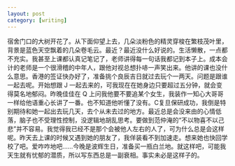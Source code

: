 ```yaml
---
layout: post
category: [writing]
---
```


宿舍门口的大树开花了。从下面仰望上去，几朵淡粉色的精灵穿梭在繁枝茂叶里，背景是蓝色天空飘着的几朵卷毛云。最近？最近没什么好说的。生活懒散，一点都不充实。我甚至上课都认真记笔记了，老师讲得每一句话我都记到本子上。成本会计的老师是一个很滑稽的中年人，跟他对视总想扑哧一声笑出来。他讲的课也没什么意思。香港的签证快办好了，准备挑个良辰吉日就过去玩个一两天。问题是跟谁一起去呢。开始想跟 J 一起去来的，可我现在在她身边只要超过五分钟，就会变得莫名地郁闷。昨晚佳佳在 Q 上问我他要不要追某个女生，我装作一知心大哥哥一样给他语重心长讲了一番。也不知道他听懂了没有。C复旦保研成功，我倒是特别期待和她一起出去玩几天，去个从未去过的地方。最近总是会没来由的心情低落，脑子也不受理性控制，没逻辑地胡乱思考。要做到范仲淹的“不以物喜不以己悲”并不容易。我觉得我已经不是那个会被他人左右的人了，可为什么总是会这样呢。昨天去上课的时候又遇到她的朋友了，我佯装看不到加速走。想来她也快回学校了吧。爱咋咋地吧……今晚是波辉生日，准备买一瓶白兰地。就这样吧，可能我天生就有忧郁的潜质，所以写东西总是一副衰相。事实未必是这样子的。
